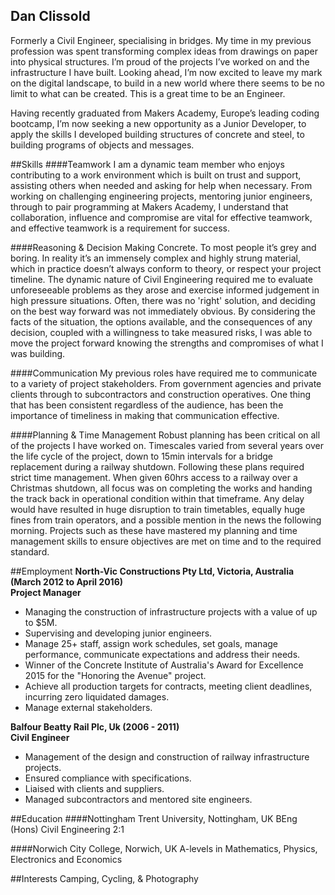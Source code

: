 
Dan Clissold
---------
Formerly a Civil Engineer, specialising in bridges. My time in my previous profession was spent transforming complex ideas from drawings on paper into physical structures. I’m proud of the projects I’ve worked on and the infrastructure I have built. Looking ahead, I’m now excited to leave my mark on the digital landscape, to build in a new world where there seems to be no limit to what can be created. This is a great time to be an Engineer.

Having recently graduated from Makers Academy, Europe’s leading coding bootcamp, I’m now seeking a new opportunity as a Junior Developer, to apply the skills I developed building structures of concrete and steel, to building programs of objects and messages. 

##Skills
####Teamwork
I am a dynamic team member who enjoys contributing to a work environment which is built on trust and support, assisting others when needed and asking for help when necessary. From working on challenging engineering projects, mentoring junior engineers, through to pair programming at Makers Academy, I understand that collaboration, influence and compromise are vital for effective teamwork, and effective teamwork is a requirement for success. 

####Reasoning & Decision Making
Concrete. To most people it’s grey and boring. In reality it’s an immensely complex and highly strung material, which in practice doesn’t always conform to theory, or respect your project timeline. The dynamic nature of Civil Engineering required me to evaluate unforeseeable problems as they arose and exercise informed judgement in high pressure situations. Often, there was no 'right' solution, and deciding on the best way forward was not immediately obvious. By considering the facts of the situation, the options available, and the consequences of any decision, coupled with a willingness to take measured risks, I was able to move the project forward knowing the strengths and compromises of what I was building.

####Communication
My previous roles have required me to communicate to a variety of project stakeholders. From government agencies and private clients through to subcontractors and construction operatives. One thing that has been consistent regardless of the audience, has been the importance of timeliness in making that communication effective.

####Planning & Time Management
Robust planning has been critical on all of the projects I have worked on. Timescales varied from several years over the life cycle of the project, down to 15min intervals for a bridge replacement during a railway shutdown. Following these plans required strict time management. When given 60hrs access to a railway over a Christmas shutdown, all focus was on completing the works and handing the track back in operational condition within that timeframe. Any delay would have resulted in huge disruption to train timetables, equally huge fines from train operators, and a possible mention in the news the following morning. Projects such as these have mastered my planning and time management skills to ensure objectives are met on time and to the required standard.


##Employment
**North-Vic Constructions Pty Ltd, Victoria, Australia (March 2012 to April 2016)**  
**Project Manager**

+ Managing the construction of infrastructure projects with a value of up to $5M.
+ Supervising and developing junior engineers.
+ Manage 25+ staff, assign work schedules, set goals, manage performance, communicate expectations and address their needs. 
+ Winner of the Concrete Institute of Australia's Award for Excellence 2015 for the "Honoring the Avenue" project.
+ Achieve all production targets for contracts, meeting client deadlines, incurring zero liquidated damages.
+ Manage external stakeholders.




**Balfour Beatty Rail Plc, Uk (2006 - 2011)**  
**Civil Engineer**

+ Management of the design and construction of railway infrastructure projects.
+ Ensured compliance with specifications.
+ Liaised with clients and suppliers.
+ Managed subcontractors and mentored site engineers. 


##Education
####Nottingham Trent University, Nottingham, UK
BEng (Hons) Civil Engineering 2:1

####Norwich City College, Norwich, UK
A-levels in Mathematics, Physics, Electronics and Economics

##Interests
Camping, Cycling, & Photography


